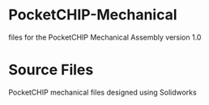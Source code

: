 # PocketCHIP-Mechanical
files for the PocketCHIP Mechanical Assembly version 1.0

# Source Files
PocketCHIP mechanical files designed using Solidworks
